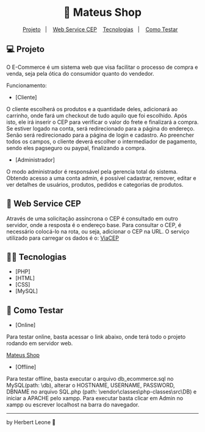 <h1 align="center">🏦 Mateus Shop</h1>

<p align="center">
  <a href="#-projeto">Projeto</a>&nbsp;&nbsp;&nbsp;|&nbsp;&nbsp;&nbsp;  
  <a href="#-web-service-cep">Web Service CEP</a>&nbsp;&nbsp;&nbsp;
  <a href="#-tecnologias">Tecnologias</a>&nbsp;&nbsp;&nbsp;|&nbsp;&nbsp;&nbsp;
  <a href="#-como-testar">Como Testar</a>&nbsp;&nbsp;&nbsp;
</p>

## 💻 Projeto

  O E-Commerce é um sistema web que visa facilitar o processo de compra e venda, seja pela ótica do consumidor quanto do vendedor.

  Funcionamento:

  * [Cliente]

  O cliente escolherá os produtos e a quantidade deles, adicionará ao carrinho, onde fará um checkout de tudo aquilo que foi escolhido. Após isto, ele irá inserir o CEP para verificar o valor do frete e finalizará a compra. Se estiver logado na conta, será redirecionado para a página do endereço. Senão será redirecionado para a página de login e cadastro. Ao preencher todos os campos, o cliente deverá escolher o intermediador de pagamento, sendo eles pagseguro ou paypal, finalizando a compra.

  * [Administrador]

  O modo administrador é responsável pela gerencia total do sistema. Obtendo acesso a uma conta admin, é possível cadastrar, remover, editar e ver detalhes de usuários, produtos, pedidos e categorias de produtos.

## 🚚 Web Service CEP

Através de uma solicitação assíncrona o CEP é consultado em outro servidor, onde a resposta é o endereço base. Para consultar o CEP, é necessário colocá-lo na rota, ou seja, adicionar o CEP na URL. O serviço utilizado para carregar os dados é o: [ViaCEP](https://viacep.com.br/) 

## 👨‍💻 Tecnologias

* [PHP]
* [HTML]
* [CSS]
* [MySQL]

## 🤔 Como Testar

* [Online]

Para testar online, basta acessar o link abaixo, onde terá todo o projeto rodando em servidor web.

[Mateus Shop](https://www.herbertleone.com.br)

* [Offline]

Para testar offline, basta executar o arquivo db_ecommerce.sql no MySQL(path: \db), alterar o HOSTNAME, USERNAME, PASSWORD, DBNAME no arquivo SQL.php (path: \vendor\classes\php-classes\src\DB) e iniciar a APACHE pelo xampp. Para executar basta clicar em Admin no xampp ou escrever localhost na barra do navegador.

<hr>

by Herbert Leone 👋
